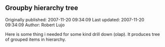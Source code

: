 ## Groupby hierarchy tree

Originally published: 2007-11-20 09:34:09
Last updated: 2007-11-20 09:34:09
Author: Robert Lujo

Here is some thing i needed for some kind drill down (olap). It produces tree of grouped items in hierarchy.